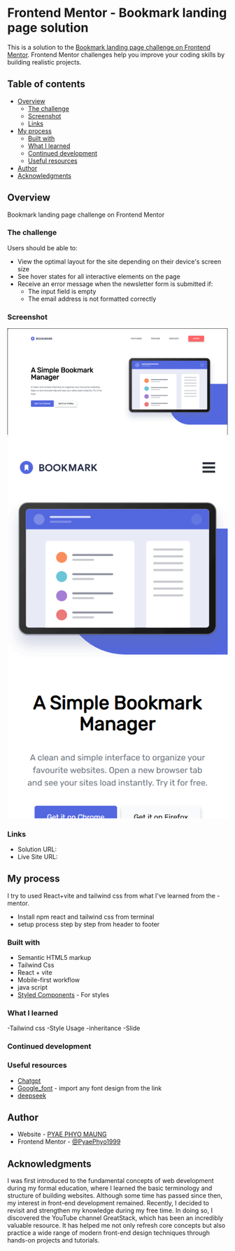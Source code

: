 # Frontend Mentor - Bookmark landing page solution

This is a solution to the [Bookmark landing page challenge on Frontend Mentor](https://www.frontendmentor.io/challenges/bookmark-landing-page-5d0b588a9edda32581d29158). Frontend Mentor challenges help you improve your coding skills by building realistic projects. 

## Table of contents

- [Overview](#overview)
  - [The challenge](#the-challenge)
  - [Screenshot](#screenshot)
  - [Links](#links)
- [My process](#my-process)
  - [Built with](#built-with)
  - [What I learned](#what-i-learned)
  - [Continued development](#continued-development)
  - [Useful resources](#useful-resources)
- [Author](#author)
- [Acknowledgments](#acknowledgments)

## Overview
Bookmark landing page challenge on Frontend Mentor

### The challenge

Users should be able to:

- View the optimal layout for the site depending on their device's screen size
- See hover states for all interactive elements on the page
- Receive an error message when the newsletter form is submitted if:
  - The input field is empty
  - The email address is not formatted correctly

### Screenshot
![Desktop](<src/assets/Screenshot (82).png>) ![Mobile](<src/assets/Screenshot (83).png>)


### Links

- Solution URL: [](https://your-solution-url.com)
- Live Site URL: [](https://your-live-site-url.com)

## My process
I try to used React+vite and tailwind css from what I've learned from the -mentor. 
- Install npm react and tailwind css from terminal
- setup process step by step from header to footer


### Built with
- Semantic HTML5 markup
- Tailwind Css
- React + vite
- Mobile-first workflow
- java script
- [Styled Components](https://styled-components.com/) - For styles

### What I learned
-Tailwind css
-Style Usage
-inheritance
-Slide

### Continued development

### Useful resources
- [Chatgpt](https://www.chatgpt.com)
- [Google_font](https://fonts.google.com/) - import any font design from the link 
- [deepseek](https://chat.deepseek.com/)

## Author
- Website - [PYAE PHYO MAUNG](https://github.com/PyaePhyo1999)
- Frontend Mentor - [@PyaePhyo1999](https://www.frontendmentor.io/profile/PyaePhyo1999)

## Acknowledgments

I was first introduced to the fundamental concepts of web development during my formal education, where I learned the basic terminology and structure of building websites. Although some time has passed since then, my interest in front-end development remained. Recently, I decided to revisit and strengthen my knowledge during my free time. In doing so, I discovered the YouTube channel GreatStack, which has been an incredibly valuable resource. It has helped me not only refresh core concepts but also practice a wide range of modern front-end design techniques through hands-on projects and tutorials.